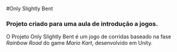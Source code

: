 #Only Slightly Bent
### Projeto criado para uma aula de introdução a jogos.
O Projeto  Only Slightly Bent é um jogo de corridas baseado na fase *Rainbow Road* do game *Mario Kart*, desenvolvido em Unity.
